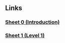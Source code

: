 ## Links

### [Sheet 0 (Introduction)](https://codeforces.com/group/zu3FIvIAXh/contest/233324)

### [Sheet 1 (Level 1)](https://codeforces.com/group/zu3FIvIAXh/contest/233723)
